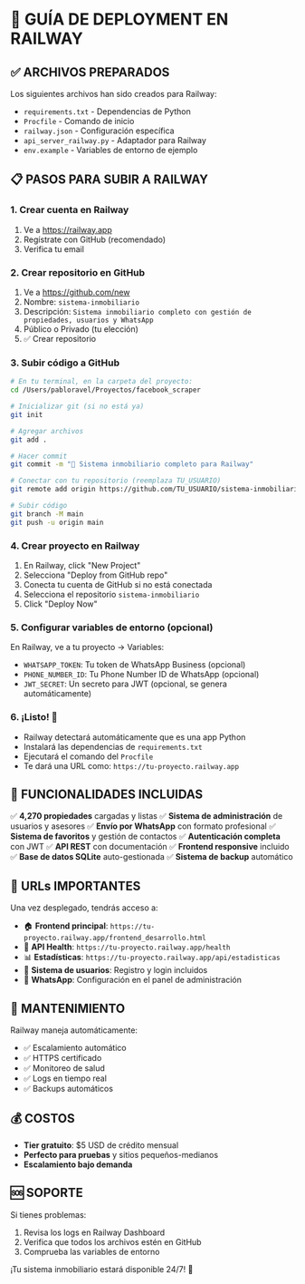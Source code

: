 # 🚀 GUÍA DE DEPLOYMENT EN RAILWAY

## ✅ ARCHIVOS PREPARADOS

Los siguientes archivos han sido creados para Railway:
- `requirements.txt` - Dependencias de Python
- `Procfile` - Comando de inicio
- `railway.json` - Configuración específica
- `api_server_railway.py` - Adaptador para Railway
- `env.example` - Variables de entorno de ejemplo

## 📋 PASOS PARA SUBIR A RAILWAY

### 1. **Crear cuenta en Railway**
1. Ve a https://railway.app
2. Regístrate con GitHub (recomendado)
3. Verifica tu email

### 2. **Crear repositorio en GitHub**
1. Ve a https://github.com/new
2. Nombre: `sistema-inmobiliario`
3. Descripción: `Sistema inmobiliario completo con gestión de propiedades, usuarios y WhatsApp`
4. Público o Privado (tu elección)
5. ✅ Crear repositorio

### 3. **Subir código a GitHub**
```bash
# En tu terminal, en la carpeta del proyecto:
cd /Users/pabloravel/Proyectos/facebook_scraper

# Inicializar git (si no está ya)
git init

# Agregar archivos
git add .

# Hacer commit
git commit -m "🚀 Sistema inmobiliario completo para Railway"

# Conectar con tu repositorio (reemplaza TU_USUARIO)
git remote add origin https://github.com/TU_USUARIO/sistema-inmobiliario.git

# Subir código
git branch -M main
git push -u origin main
```

### 4. **Crear proyecto en Railway**
1. En Railway, click "New Project"
2. Selecciona "Deploy from GitHub repo"
3. Conecta tu cuenta de GitHub si no está conectada
4. Selecciona el repositorio `sistema-inmobiliario`
5. Click "Deploy Now"

### 5. **Configurar variables de entorno (opcional)**
En Railway, ve a tu proyecto → Variables:
- `WHATSAPP_TOKEN`: Tu token de WhatsApp Business (opcional)
- `PHONE_NUMBER_ID`: Tu Phone Number ID de WhatsApp (opcional)
- `JWT_SECRET`: Un secreto para JWT (opcional, se genera automáticamente)

### 6. **¡Listo! 🎉**
- Railway detectará automáticamente que es una app Python
- Instalará las dependencias de `requirements.txt`
- Ejecutará el comando del `Procfile`
- Te dará una URL como: `https://tu-proyecto.railway.app`

## 🌟 FUNCIONALIDADES INCLUIDAS

✅ **4,270 propiedades** cargadas y listas
✅ **Sistema de administración** de usuarios y asesores
✅ **Envío por WhatsApp** con formato profesional
✅ **Sistema de favoritos** y gestión de contactos
✅ **Autenticación completa** con JWT
✅ **API REST** con documentación
✅ **Frontend responsive** incluido
✅ **Base de datos SQLite** auto-gestionada
✅ **Sistema de backup** automático

## 📱 URLs IMPORTANTES

Una vez desplegado, tendrás acceso a:

- 🏠 **Frontend principal**: `https://tu-proyecto.railway.app/frontend_desarrollo.html`
- 🔌 **API Health**: `https://tu-proyecto.railway.app/health`
- 📊 **Estadísticas**: `https://tu-proyecto.railway.app/api/estadisticas`
- 👥 **Sistema de usuarios**: Registro y login incluidos
- 📱 **WhatsApp**: Configuración en el panel de administración

## 🔧 MANTENIMIENTO

Railway maneja automáticamente:
- ✅ Escalamiento automático
- ✅ HTTPS certificado
- ✅ Monitoreo de salud
- ✅ Logs en tiempo real
- ✅ Backups automáticos

## 💰 COSTOS

- **Tier gratuito**: $5 USD de crédito mensual
- **Perfecto para pruebas** y sitios pequeños-medianos
- **Escalamiento bajo demanda**

## 🆘 SOPORTE

Si tienes problemas:
1. Revisa los logs en Railway Dashboard
2. Verifica que todos los archivos estén en GitHub
3. Comprueba las variables de entorno

¡Tu sistema inmobiliario estará disponible 24/7! 🚀 